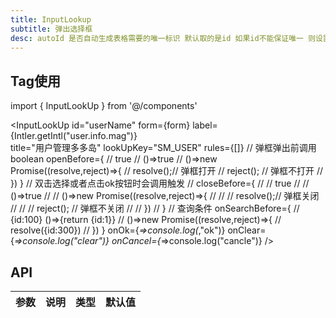 ```yaml
---
title: InputLookup
subtitle: 弹出选择框
desc: autoId 是否自动生成表格需要的唯一标识 默认取的是id 如果id不能保证唯一 则设置该值为true 默认为false
---
```


## Tag使用
import { InputLookUp } from '@/components'

<InputLookUp 
    id="userName" 
    form={form} 
    label={Intler.getIntl("user.info.mag")}  
    title="用户管理多多岛" 
    lookUpKey="SM_USER" 
    rules={[]} 
    // 弹框弹出前调用 boolean
    openBefore={ 
    // true
    // ()=>true
    // ()=>new Promise((resolve,reject)=>{
    //   resolve();// 弹框打开
    //   reject(); // 弹框不打开
    // })
    }
    // 双击选择或者点击ok按钮时会调用触发
    // closeBefore={
    //   // true
    //   // ()=>true
    //   // ()=>new Promise((resolve,reject)=>{
    //   //   // resolve();// 弹框关闭
    //   //   // reject(); // 弹框不关闭
    //   // })
    // }
    // 查询条件
    onSearchBefore={
    // {id:100}
    ()=>{return {id:1}}
    // ()=>new Promise((resolve,reject)=>{
    //   resolve({id:300})
    // })
    }
    onOk={_=>console.log(_,"ok")} 
    onClear={_=>console.log("clear")} 
    onCancel={_=>console.log("cancle")} 
  />
## API

| 参数      | 说明                                      | 类型         | 默认值 |
|----------|------------------------------------------|-------------|-------|



